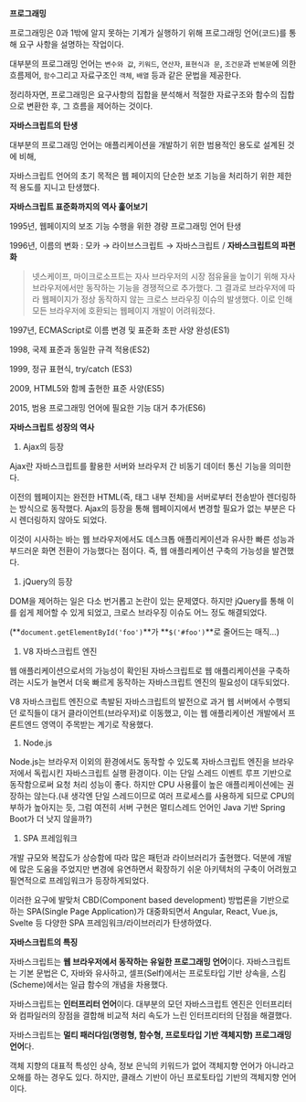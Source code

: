 **프로그래밍**

프로그래밍은 0과 1밖에 알지 못하는 기계가 실행하기 위해 프로그래밍 언어(코드)를 통해 요구 사항을 설명하는 작업이다.

대부분의 프로그래밍 언어는 `변수와 값`, `키워드`, `연산자`, `표현식과 문`, `조건문`과 `반복문`에 의한 흐름제어, `함수`그리고 자료구조인 `객체`, `배열` 등과 같은 문법을 제공한다.

정리하자면, 프로그래밍은 요구사항의 집합을 분석해서 적절한 자료구조와 함수의 집합으로 변환한 후, 그 흐름을 제어하는 것이다.

**자바스크립트의 탄생**

대부분의 프로그래밍 언어는 애플리케이션을 개발하기 위한 범용적인 용도로 설계된 것에 비해,

자바스크립트 언어의 초기 목적은 웹 페이지의 단순한 보조 기능을 처리하기 위한 제한적 용도를 지니고 탄생했다.

**자바스크립트 표준화까지의 역사 훑어보기**

1995년, 웹페이지의 보조 기능 수행을 위한 경량 프로그래밍 언어 탄생

1996년, 이름의 변화 : 모카 → 라이브스크립트 → 자바스크립트 / **자바스크립트의 파편화**

> 넷스케이프, 마이크로소프트는 자사 브라우저의 시장 점유율을 높이기 위해 자사 브라우저에서만 동작하는 기능을 경쟁적으로 추가했다. 그 결과로 브라우저에 따라 웹페이지가 정상 동작하지 않는 크로스 브라우징 이슈의 발생했다. 이로 인해 모든 브라우저에 호환되는 웹페이지 개발이 어려워졌다.

1997년, ECMAScript로 이름 변경 및 표준화 초판 사양 완성(ES1)

1998, 국제 표준과 동일한 규격 적용(ES2)

1999, 정규 표현식, try/catch (ES3)

2009, HTML5와 함께 출현한 표준 사양(ES5)

2015, 범용 프로그래밍 언어에 필요한 기능 대거 추가(ES6)

**자바스크립트 성장의 역사**

1. Ajax의 등장

Ajax란 자바스크립트를 활용한 서버와 브라우저 간 비동기 데이터 통신 기능을 의미한다.

이전의 웹페이지는 완전한 HTML(즉, <html> 태그 내부 전체)을 서버로부터 전송받아 렌더링하는 방식으로 동작했다. Ajax의 등장을 통해 웹페이지에서 변경할 필요가 없는 부분은 다시 렌더링하지 않아도 되었다.

이것이 시사하는 바는 웹 브라우저에서도 데스크톱 애플리케이션과 유사한 빠른 성능과 부드러운 화면 전환이 가능했다는 점이다. 즉, 웹 애플리케이션 구축의 가능성을 발견했다.

1. jQuery의 등장

DOM을 제어하는 일은 다소 번거롭고 논란이 있는 문제였다. 하지만 jQuery를 통해 이를 쉽게 제어할 수 있게 되었고, 크로스 브라우징 이슈도 어느 정도 해결되었다.

(**`document.getElementById('foo')`**가 **`$('#foo')`**로 줄어드는 매직…)

1. V8 자바스크립트 엔진

웹 애플리케이션으로서의 가능성이 확인된 자바스크립트로 웹 애플리케이션을 구축하려는 시도가 늘면서 더욱 빠르게 동작하는 자바스크립트 엔진의 필요성이 대두되었다.

V8 자바스크립트 엔진으로 촉발된 자바스크립트의 발전으로 과거 웹 서버에서 수행되던 로직들이 대거 클라이언트(브라우저)로 이동했고, 이는 웹 애플리케이션 개발에서 프론트엔드 영역이 주목받는 계기로 작용했다.

1. Node.js

Node.js는 브라우저 이외의 환경에서도 동작할 수 있도록 자바스크립트 엔진을 브라우저에서 독립시킨 자바스크립트 실행 환경이다. 이는 단일 스레드 이벤트 루프 기반으로 동작함으로써 요청 처리 성능이 좋다. 하지만 CPU 사용률이 높은 애플리케이션에는 권장하는 않는다.(내 생각엔 단일 스레드이므로 여러 프로세스를 사용하게 되므로 CPU의 부하가 높아지는 듯, 그럼 여전히 서버 구현은 멀티스레드 언어인 Java 기반 Spring Boot가 더 낫지 않을까?)

1. SPA 프레임워크

개발 규모와 복잡도가 상승함에 따라 많은 패턴과 라이브러리가 출현했다. 덕분에 개발에 많은 도움을 주었지만 변경에 유연하면서 확장하기 쉬운 아키텍처의 구축이 어려웠고 필연적으로 프레임워크가 등장하게되었다.

이러한 요구에 발맞처 CBD(Component based development) 방법론을 기반으로 하는 SPA(Single Page Application)가 대중화되면서 Angular, React, Vue.js, Svelte 등 다양한 SPA 프레임워크/라이브러리가 탄생하였다.

**자바스크립트의 특징**

자바스크립트는 **웹 브라우저에서 동작하는 유일한 프로그래밍 언어**이다. 자바스크립트는 기본 문법은 C, 자바와 유사하고, 셀프(Self)에서는 프로토타입 기반 상속을, 스킴(Scheme)에서는 일급 함수의 개념을 차용했다.

자바스크립트는 **인터프리터 언어**이다. 대부분의 모던 자바스크립트 엔진은 인터프리터와 컴파일러의 장점을 결합해 비교적 처리 속도가 느린 인터프리터의 단점을 해결했다.

자바스크립트는 **멀티 패러다임(명령형, 함수형, 프로토타입 기반 객체지향) 프로그래밍 언어**다.

객체 지향의 대표적 특성인 상속, 정보 은닉의 키워드가 없어 객체지향 언어가 아니라고 오해를 하는 경우도 있다. 하지만, 클래스 기반이 아닌 프로토타입 기반의 객체지향 언어이다.
